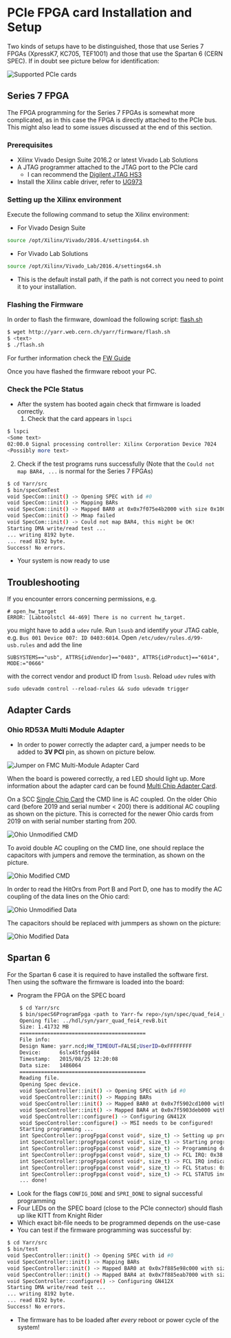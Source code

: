 # PCIe FPGA card Installation and Setup

Two kinds of setups have to be distinguished, those that use Series 7 FPGAs (XpressK7, KC705, TEF1001) and those that use the Spartan 6 (CERN SPEC). If in doubt see picture below for identification:

![Supported PCIe cards](images/pcie_cards.png)

## Series 7 FPGA

The FPGA programming for the Series 7 FPGAs is somewhat more complicated, as in this case the FPGA is directly attached to the PCIe bus. This might also lead to some issues discussed at the end of this section.

### Prerequisites

* Xilinx Vivado Design Suite 2016.2 or latest Vivado Lab Solutions
* A JTAG programmer attached to the JTAG port to the PCIe card
  * I can recommend the [Digilent JTAG HS3](https://www.digikey.com/product-detail/en/digilent-inc/210-299/1286-1047-ND/5015666)
* Install the Xilinx cable driver, refer to [UG973](https://www.xilinx.com/support/documentation/sw_manuals/xilinx2016_4/ug973-vivado-release-notes-install-license.pdf)

### Setting up the Xilinx environment

Execute the following command to setup the Xilinx environment:
- For Vivado Design Suite
```bash
source /opt/Xilinx/Vivado/2016.4/settings64.sh
```
- For Vivado Lab Solutions
```bash
source /opt/Xilinx/Vivado_Lab/2016.4/settings64.sh
```
- This is the default install path, if the path is not correct you need to point it to your installation.

### Flashing the Firmware

In order to flash the firmware, download the following script: [flash.sh](http://yarr.web.cern.ch/yarr/firmware/flash.sh)

```bash
$ wget http://yarr.web.cern.ch/yarr/firmware/flash.sh
$ <text>
$ ./flash.sh
```

For further information check the [FW Guide](fw_guide.md)

Once you have flashed the firmware reboot your PC.

### Check the PCIe Status

- After the system has booted again check that firmware is loaded correctly.
  1. Check that the card appears in ``lspci``
```bash
$ lspci
<Some text>
02:00.0 Signal processing controller: Xilinx Corporation Device 7024
<Possibly more text>
```
  2. Check if the test programs runs successfully (Note that the ``Could not map BAR4, ...`` is normal for the Series 7 FPGAs)
```bash
$ cd Yarr/src
$ bin/specComTest 
void SpecCom::init() -> Opening SPEC with id #0
void SpecCom::init() -> Mapping BARs
void SpecCom::init() -> Mapped BAR0 at 0x0x7f075e4b2000 with size 0x100000
void SpecCom::init() -> Mmap failed
void SpecCom::init() -> Could not map BAR4, this might be OK!
Starting DMA write/read test ...
... writing 8192 byte.
... read 8192 byte.
Success! No errors.
```

- Your system is now ready to use


## Troubleshooting

If you encounter errors concerning permissions, e.g. 
```
# open_hw_target
ERROR: [Labtoolstcl 44-469] There is no current hw_target.
```
you might have to add a ``udev`` rule. Run ``lsusb`` and identify your JTAG cable, e.g. ``Bus 001 Device 007: ID 0403:6014``.
Open ``/etc/udev/rules.d/99-usb.rules`` and add the line
```
SUBSYSTEMS=="usb", ATTRS{idVendor}=="0403", ATTRS{idProduct}=="6014", MODE:="0666"
```
with the correct vendor and product ID from ``lsusb``. Reload ``udev`` rules with
```
sudo udevadm control --reload-rules && sudo udevadm trigger
```


## Adapter Cards

### Ohio RD53A Multi Module Adapter

- In order to power correctly the adapter card, a jumper needs to be added to **3V PCI** pin, as shown on picture below.

![Jumper on FMC Multi-Module Adapter Card ](images/Ohio_jumper.png)

When the board is powered correctly, a red LED should light up. More information about the adapter card can be found [Multi Chip Adapter Card](https://twiki.cern.ch/twiki/bin/viewauth/RD53/RD53ATesting#Multi_Chip_FMC).

On a SCC [Single Chip Card](https://twiki.cern.ch/twiki/bin/viewauth/RD53/RD53ATesting#RD53A_Single_Chip_Card_SCC) the CMD line is AC coupled. On the older Ohio card (before 2019 and serial number < 200) there is additional AC coupling as shown on the picture. This is corrected for the newer Ohio cards from 2019 on with serial number starting from 200.

![Ohio Unmodified CMD ](images/OhioUnmodified_Cmd.png)

To avoid double AC coupling on the CMD line, one should replace the capacitors with jumpers and remove the termination, as shown on the picture.

![Ohio Modified CMD ](images/OhioModified_Cmd.png)

In order to read the HitOrs from Port B and Port D, one has to modify the AC coupling of the data lines on the Ohio card:

![Ohio Unmodified Data ](images/OhioUnmodified_Data.png)

The capacitors should be replaced with jummpers as shown on the picture:

![Ohio Modified Data ](images/OhioModified_Data.png)

## Spartan 6

For the Spartan 6 case it is required to have installed the software first. Then using the software the firmware is loaded into the board:

- Program the FPGA on the SPEC board
```bash
    $ cd Yarr/src
    $ bin/specS6ProgramFpga <path to Yarr-fw repo>/syn/spec/quad_fei4_revB/quad_fei4_revB.bit 
    Opening file: ../hdl/syn/yarr_quad_fei4_revB.bit
    Size: 1.41732 MB
    =========================================
    File info:
    Design Name: yarr.ncd;HW_TIMEOUT=FALSE;UserID=0xFFFFFFFF
    Device:      6slx45tfgg484
    Timestamp:   2015/08/25 12:20:08
    Data size:   1486064
    =========================================
    Reading file.
    Opening Spec device.
    void SpecController::init() -> Opening SPEC with id #0
    void SpecController::init() -> Mapping BARs
    void SpecController::init() -> Mapped BAR0 at 0x0x7f5902cd1000 with size 0x100000
    void SpecController::init() -> Mapped BAR4 at 0x0x7f5903deb000 with size 0x1000
    void SpecController::configure() -> Configuring GN412X
    void SpecController::configure() -> MSI needs to be configured!
    Starting programming ...
    int SpecController::progFpga(const void*, size_t) -> Setting up programming of FPGA
    int SpecController::progFpga(const void*, size_t) -> Starting programming!
    int SpecController::progFpga(const void*, size_t) -> Programming done!!
    int SpecController::progFpga(const void*, size_t) -> FCL IRQ: 0x38
    int SpecController::progFpga(const void*, size_t) -> FCL IRQ indicates CONFIG_DONE
    int SpecController::progFpga(const void*, size_t) -> FCL Status: 0x2c
    int SpecController::progFpga(const void*, size_t) -> FCL STATUS indicates SPRI_DONE
    ... done!
```
- Look for the flags ``CONFIG_DONE`` and ``SPRI_DONE`` to signal successful programming
- Four LEDs on the SPEC board (close to the PCIe connector) should flash up like KITT from Knight Rider
- Which exact bit-file needs to be programmed depends on the use-case
- You can test if the firmware programming was successful by:
```bash
$ cd Yarr/src
$ bin/test 
void SpecController::init() -> Opening SPEC with id #0
void SpecController::init() -> Mapping BARs
void SpecController::init() -> Mapped BAR0 at 0x0x7f885e98c000 with size 0x100000
void SpecController::init() -> Mapped BAR4 at 0x0x7f885eab7000 with size 0x1000
void SpecController::configure() -> Configuring GN412X
Starting DMA write/read test ...
... writing 8192 byte.
... read 8192 byte.
Success! No errors.
```
- The firmware has to be loaded after *every* reboot or power cycle of the system!

